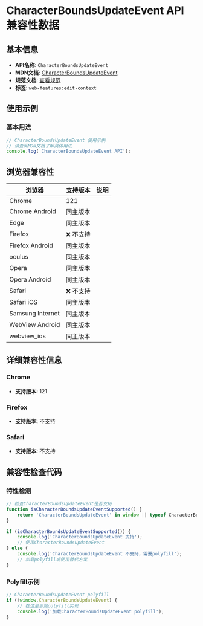 # CharacterBoundsUpdateEvent API 兼容性数据

## 基本信息

- **API名称**: `CharacterBoundsUpdateEvent`
- **MDN文档**: [CharacterBoundsUpdateEvent](https://developer.mozilla.org/docs/Web/API/CharacterBoundsUpdateEvent)
- **规范文档**: [查看规范](https://w3c.github.io/edit-context/#dom-characterboundsupdateevent)
- **标签**: `web-features:edit-context`

## 使用示例

### 基本用法

```javascript
// CharacterBoundsUpdateEvent 使用示例
// 请查阅MDN文档了解具体用法
console.log('CharacterBoundsUpdateEvent API');
```

## 浏览器兼容性

| 浏览器 | 支持版本 | 说明 |
|--------|----------|------|
| Chrome | 121 |  |
| Chrome Android | 同主版本 |  |
| Edge | 同主版本 |  |
| Firefox | ❌ 不支持 |  |
| Firefox Android | 同主版本 |  |
| oculus | 同主版本 |  |
| Opera | 同主版本 |  |
| Opera Android | 同主版本 |  |
| Safari | ❌ 不支持 |  |
| Safari iOS | 同主版本 |  |
| Samsung Internet | 同主版本 |  |
| WebView Android | 同主版本 |  |
| webview_ios | 同主版本 |  |

## 详细兼容性信息

### Chrome

- **支持版本**: 121

### Firefox

- **支持版本**: 不支持

### Safari

- **支持版本**: 不支持

## 兼容性检查代码

### 特性检测

```javascript
// 检查CharacterBoundsUpdateEvent是否支持
function isCharacterBoundsUpdateEventSupported() {
    return 'CharacterBoundsUpdateEvent' in window || typeof CharacterBoundsUpdateEvent !== 'undefined';
}

if (isCharacterBoundsUpdateEventSupported()) {
    console.log('CharacterBoundsUpdateEvent 支持');
    // 使用CharacterBoundsUpdateEvent
} else {
    console.log('CharacterBoundsUpdateEvent 不支持，需要polyfill');
    // 加载polyfill或使用替代方案
}
```

### Polyfill示例

```javascript
// CharacterBoundsUpdateEvent polyfill
if (!window.CharacterBoundsUpdateEvent) {
    // 在这里添加polyfill实现
    console.log('加载CharacterBoundsUpdateEvent polyfill');
}
```


